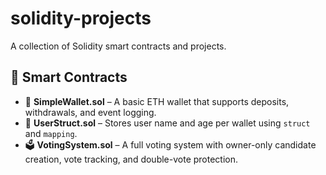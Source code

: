 # solidity-projects
A collection of Solidity smart contracts and projects.

## 📄 Smart Contracts

- 🔐 **SimpleWallet.sol** – A basic ETH wallet that supports deposits, withdrawals, and event logging.
- 👤 **UserStruct.sol** – Stores user name and age per wallet using `struct` and `mapping`.
- 🗳️ **VotingSystem.sol** – A full voting system with owner-only candidate creation, vote tracking, and double-vote protection.
